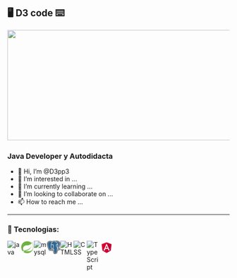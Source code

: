 <!-- 
    [Texto que queremos que redirija]
    [variable]
    
    [variable]: link
 -->
 ## 🖥️ D3 code ⌨️

 [<img src="https://media.giphy.com/media/7GHRDluBmx9O8/giphy.gif" width="900" height="250">][this]

 ### Java Developer y Autodidacta

- 👋 Hi, I’m @D3pp3
- 👀 I’m interested in ...
- 🌱 I’m currently learning ...
- 💞️ I’m looking to collaborate on ...
- 📫 How to reach me ...

---

### 🚀 Tecnologias:

[<img align="left" alt="java" width="30px" src="https://cdn-icons-png.flaticon.com/512/226/226777.png" />][this]

[<img align="left" alt="spring-boot" width="30px" src="https://raw.githubusercontent.com/github/explore/80688e429a7d4ef2fca1e82350fe8e3517d3494d/topics/spring-boot/spring-boot.png" />][this]

[<img align="left" alt="mysql" width="30px" src="https://cdn-icons-png.flaticon.com/512/5968/5968313.png" />][this]

[<img align="left" alt="postgresql" width="30px" src="https://raw.githubusercontent.com/github/explore/80688e429a7d4ef2fca1e82350fe8e3517d3494d/topics/postgresql/postgresql.png" />][this]

[<img align="left" alt="HTML" width="30px" src="https://cdn-icons-png.flaticon.com/512/5968/5968267.png" />][this]

[<img align="left" alt="CSS" width="30px" src="https://cdn-icons-png.flaticon.com/512/732/732190.png" />][this]

[<img align="left" alt="TypeScript" width="30px" src="https://cdn-icons-png.flaticon.com/512/5968/5968381.png" />][this]

[<img align="left" alt="angular" width="30px" src="https://raw.githubusercontent.com/github/explore/80688e429a7d4ef2fca1e82350fe8e3517d3494d/topics/angular/angular.png" />][this]
<!---
D3pp3/D3pp3 is a ✨ special ✨ repository because its `README.md` (this file) appears on your GitHub profile.
You can click the Preview link to take a look at your changes.
--->

<!-- LINKS -->
<!-- [website]: https://www.youtube.com/ -->
[this]: https://github.com/D3pp3/